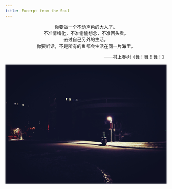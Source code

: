 ```yaml
---
title: Excerpt from the Soul
---
```

<p align="center">你要做一个不动声色的大人了。<br/>不准情绪化，不准偷偷想念，不准回头看。
<br/>去过自己另外的生活。
<br/>你要听话，不是所有的鱼都会生活在同一片海里。
<br/>
<p>
<p align="right">——村上春树《舞！舞！舞！》</p>
<img src="/image/15112701.jpg" /></p>